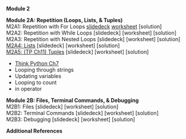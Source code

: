 <b>Module 2</b>  

<b>Module 2A: Repetition (Loops, Lists, & Tuples)</b>  
M2A1: Repetition with For Loops [slidedeck](https://www.dropbox.com/scl/fi/cia8fxkh90jdrtipq35yy/M2A1-Repetition-with-For-Loops.pptx?rlkey=tvkpp0edlslp067ys9krdpwif&dl=0) [worksheet](https://docs.google.com/document/d/1uWVUKiBbIOc2JYD4vdcEZmrzvpIZKw6UiP6uCYEDFbY/edit?usp=sharing) [solution]  
M2A2: Repetition with While Loops [slidedeck] [worksheet] [solution]  
M2A3: Repetition with Nested Loops [slidedeck] [worksheet] [solution]  
[M2A4: Lists](https://colab.research.google.com/drive/1nbseEBdxJ-iBSTOp06UILWgawSj7EJzG#scrollTo=rM4vnMlWXTeY) [slidedeck] [worksheet] [solution]  
[M2A5: (TP Ch11) Tuples](https://colab.research.google.com/drive/1tBBTZW9ULtHRI3cepbRybTW5B3-4Truy) [slidedeck] [worksheet] [solution]    

- [Think Python Ch7](https://colab.research.google.com/drive/1z7cB9xJPGcoNfyHt1cEscMyyYanVvx03)  
- Looping through strings
- Updating variables
- Looping to count
- in operator
  
<b>Module 2B: Files, Terminal Commands, & Debugging</b>  
M2B1: Files [slidedeck] [worksheet] [solution]  
M2B2: Terminal Commands [slidedeck] [worksheet] [solution]  
M2B3: Debugging [slidedeck] [worksheet] [solution] 

<b>Additional References</b>

